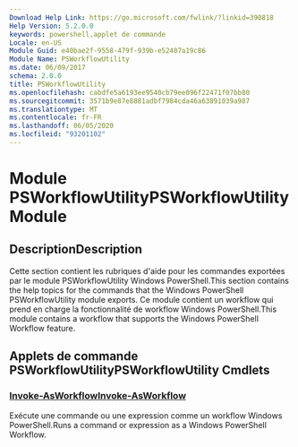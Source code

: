```yaml
---
Download Help Link: https://go.microsoft.com/fwlink/?linkid=390818
Help Version: 5.2.0.0
keywords: powershell,applet de commande
Locale: en-US
Module Guid: e40bae2f-9558-479f-939b-e52407a19c86
Module Name: PSWorkflowUtility
ms.date: 06/09/2017
schema: 2.0.0
title: PSWorkflowUtility
ms.openlocfilehash: cabdfe5a6193ee9540cb79ee096f22471f07bb80
ms.sourcegitcommit: 3571b9e87e8881adbf7984cda46a63891039a987
ms.translationtype: MT
ms.contentlocale: fr-FR
ms.lasthandoff: 06/05/2020
ms.locfileid: "93201102"
---
```

# <span data-ttu-id="23914-103">Module PSWorkflowUtility</span><span class="sxs-lookup"><span data-stu-id="23914-103">PSWorkflowUtility Module</span></span>

## <span data-ttu-id="23914-104">Description</span><span class="sxs-lookup"><span data-stu-id="23914-104">Description</span></span>

<span data-ttu-id="23914-105">Cette section contient les rubriques d'aide pour les commandes exportées par le module PSWorkflowUtility Windows PowerShell.</span><span class="sxs-lookup"><span data-stu-id="23914-105">This section contains the help topics for the commands that the Windows PowerShell PSWorkflowUtility module exports.</span></span> <span data-ttu-id="23914-106">Ce module contient un workflow qui prend en charge la fonctionnalité de workflow Windows PowerShell.</span><span class="sxs-lookup"><span data-stu-id="23914-106">This module contains a workflow that supports the Windows PowerShell Workflow feature.</span></span>

## <span data-ttu-id="23914-107">Applets de commande PSWorkflowUtility</span><span class="sxs-lookup"><span data-stu-id="23914-107">PSWorkflowUtility Cmdlets</span></span>

### [<span data-ttu-id="23914-108">Invoke-AsWorkflow</span><span class="sxs-lookup"><span data-stu-id="23914-108">Invoke-AsWorkflow</span></span>](Invoke-AsWorkflow.md)
<span data-ttu-id="23914-109">Exécute une commande ou une expression comme un workflow Windows PowerShell.</span><span class="sxs-lookup"><span data-stu-id="23914-109">Runs a command or expression as a Windows PowerShell Workflow.</span></span>
